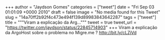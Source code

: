 
+++
author = "Jaydson Gomes"
categories = ["tweet"]
date = "Fri Sep 03 01:01:09 +0000 2010"
draft = false
image = "No media found for this Tweet"
slug = "14a70ff2b92f4c473e494f139d89983843642287"
tags = ["tweet"]
title = """Viram a explicação da Arg..."""
tweet = true
tweet_url = "https://twitter.com/jaydson/status/22845714903"
+++
Viram a explicação da ArgoHost sobre o problema no Migre.me ? http://bit.ly/cLZjVd
